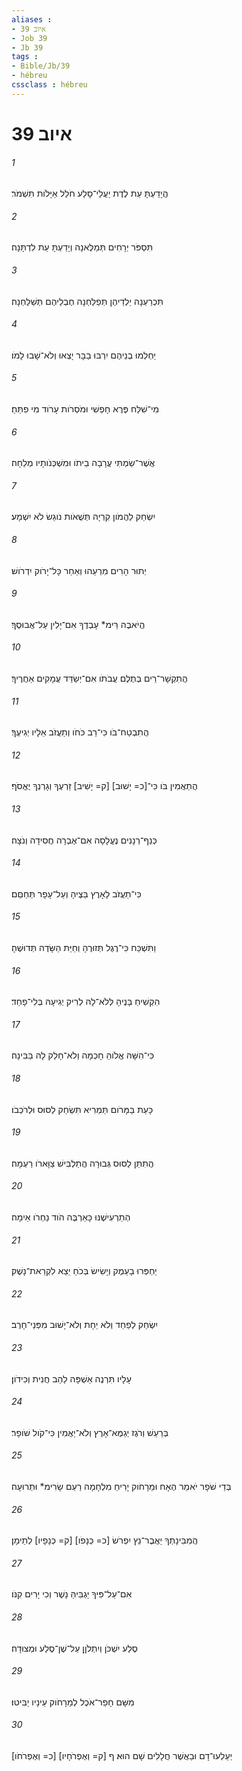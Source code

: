 ```yaml
---
aliases : 
- איוב 39
- Job 39
- Jb 39
tags : 
- Bible/Jb/39
- hébreu
cssclass : hébreu
---
```


# איוב 39

###### 1
הֲיָדַעְתָּ עֵת לֶדֶת יַעֲלֵי־סָלַע חֹלֵל אַיָּלֹות תִּשְׁמֹר׃
###### 2
תִּסְפֹּר יְרָחִים תְּמַלֶּאנָה וְיָדַעְתָּ עֵת לִדְתָּנָה׃
###### 3
תִּכְרַעְנָה יַלְדֵיהֶן תְּפַלַּחְנָה חֶבְלֵיהֶם תְּשַׁלַּחְנָה׃
###### 4
יַחְלְמוּ בְנֵיהֶם יִרְבּוּ בַבָּר יָצְאוּ וְלֹא־שָׁבוּ לָמֹו׃
###### 5
מִי־שִׁלַּח פֶּרֶא חָפְשִׁי וּמֹסְרֹות עָרֹוד מִי פִתֵּחַ׃
###### 6
אֲשֶׁר־שַׂמְתִּי עֲרָבָה בֵיתֹו וּמִשְׁכְּנֹותָיו מְלֵחָה׃
###### 7
יִשְׂחַק לַהֲמֹון קִרְיָה תְּשֻׁאֹות נֹוגֵשׂ לֹא יִשְׁמָע׃
###### 8
יְתוּר הָרִים מִרְעֵהוּ וְאַחַר כָּל־יָרֹוק יִדְרֹושׁ׃
###### 9
הֲיֹאבֶה רֵּימ* עָבְדֶךָ אִם־יָלִין עַל־אֲבוּסֶךָ׃
###### 10
הֲתִקְשָׁר־רֵים בְּתֶלֶם עֲבֹתֹו אִם־יְשַׂדֵּד עֲמָקִים אַחֲרֶיךָ׃
###### 11
הֲתִבְטַח־בֹּו כִּי־רַב כֹּחֹו וְתַעֲזֹב אֵלָיו יְגִיעֶךָ׃
###### 12
הֲתַאֲמִין בֹּו כִּי־[כ= יָשׁוּב] [ק= יָשִׁיב] זַרְעֶךָ וְגָרְנְךָ יֶאֱסֹף׃
###### 13
כְּנַף־רְנָנִים נֶעֱלָסָה אִם־אֶבְרָה חֲסִידָה וְנֹצָה׃
###### 14
כִּי־תַעֲזֹב לָאָרֶץ בֵּצֶיהָ וְעַל־עָפָר תְּחַםֵּם׃
###### 15
וַתִּשְׁכַּח כִּי־רֶגֶל תְּזוּרֶהָ וְחַיַּת הַשָּׂדֶה תְּדוּשֶׁהָ׃
###### 16
הִקְשִׁיחַ בָּנֶיהָ לְּלֹא־לָהּ לְרִיק יְגִיעָהּ בְּלִי־פָחַד׃
###### 17
כִּי־הִשָּׁהּ אֱלֹוהַּ חָכְמָה וְלֹא־חָלַק לָהּ בַּבִּינָה׃
###### 18
כָּעֵת בַּמָּרֹום תַּמְרִיא תִּשְׂחַק לַסּוּס וּלְרֹכְבֹו׃
###### 19
הֲתִתֵּן לַסּוּס גְּבוּרָה הֲתַלְבִּישׁ צַוָּארֹו רַעְמָה׃
###### 20
הְתַרְעִישֶׁנּוּ כָּאַרְבֶּה הֹוד נַחְרֹו אֵימָה׃
###### 21
יַחְפְּרוּ בָעֵמֶק וְיָשִׂישׂ בְּכֹחַ יֵצֵא לִקְרַאת־נָשֶׁק׃
###### 22
יִשְׂחַק לְפַחַד וְלֹא יֵחָת וְלֹא־יָשׁוּב מִפְּנֵי־חָרֶב׃
###### 23
עָלָיו תִּרְנֶה אַשְׁפָּה לַהַב חֲנִית וְכִידֹון׃
###### 24
בְּרַעַשׁ וְרֹגֶז יְגַמֶּא־אָרֶץ וְלֹא־יַאֲמִין כִּי־קֹול שֹׁופָר׃
###### 25
בְּדֵי שֹׁפָר יֹאמַר הֶאָח וּמֵרָחֹוק יָרִיחַ מִלְחָמָה רַעַם שָׂרִימ* וּתְרוּעָה׃
###### 26
הֲמִבִּינָתְךָ יַאֲבֶר־נֵץ יִפְרֹשׂ [כ= כְּנָפֹו] [ק= כְּנָפָיו] לְתֵימָן׃
###### 27
אִם־עַל־פִּיךָ יַגְבִּיהַּ נָשֶׁר וְכִי יָרִים קִנֹּו׃
###### 28
סֶלַע יִשְׁכֹּן וְיִתְלֹןָן עַל־שֶׁן־סֶלַע וּמְצוּדָה׃
###### 29
מִשָּׁם חָפַר־אֹכֶל לְמֵרָחֹוק עֵינָיו יַבִּיטוּ׃
###### 30
[כ= וְאֶפְרֹחֹו] [ק= וְאֶפְרֹחָיו] יְעַלְעוּ־דָם וּבַאֲשֶׁר חֲלָלִים שָׁם הוּא׃ ף
